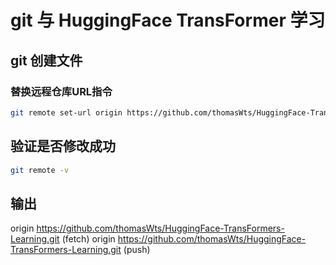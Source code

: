 # git 与 HuggingFace TransFormer 学习

## git 创建文件

### 替换远程仓库URL指令

```bash
git remote set-url origin https://github.com/thomasWts/HuggingFace-TransFormers-Learning.git
```

## 验证是否修改成功

```bash
git remote -v
```

## 输出
origin  https://github.com/thomasWts/HuggingFace-TransFormers-Learning.git (fetch)
origin  https://github.com/thomasWts/HuggingFace-TransFormers-Learning.git (push)